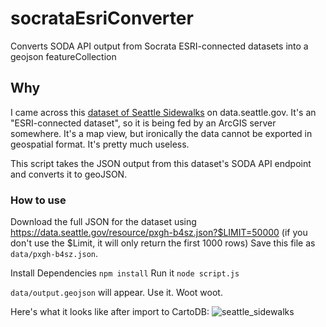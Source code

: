 # socrataEsriConverter
Converts SODA API output from Socrata ESRI-connected datasets into a geojson featureCollection

## Why
I came across this [dataset of Seattle Sidewalks](https://data.seattle.gov/Transportation/SDOT-Sidewalks/pxgh-b4sz) on data.seattle.gov.
It's an "ESRI-connected dataset", so it is being fed by an ArcGIS server somewhere.  It's a map view, but ironically the data cannot be exported in geospatial format.  It's pretty much useless.

This script takes the JSON output from this dataset's SODA API endpoint and converts it to geoJSON.

### How to use

Download the full JSON for the dataset using https://data.seattle.gov/resource/pxgh-b4sz.json?$LIMIT=50000 (if you don't use the $Limit, it will only return the first 1000 rows)
Save this file as `data/pxgh-b4sz.json`.

Install Dependencies `npm install`
Run it `node script.js`

`data/output.geojson` will appear.  Use it.  Woot woot.


Here's what it looks like after import to CartoDB:
![seattle_sidewalks](https://cloud.githubusercontent.com/assets/1833820/8975511/a64052d4-364d-11e5-871d-f0094d97865d.png)
